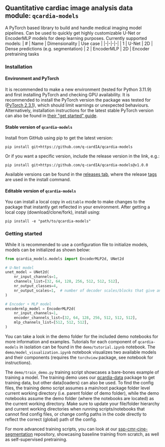 ## Quantitative cardiac image analysis data module: `qcardia-models`

A PyTorch based library to build and handle medical imaging model pipelines. Can be used to quickly get highly customizable U-Net or EncoderMLP models for deep learning purposes. Currently supported models:
| # | Name | Dimensionality | Use case |
|-|-|-|-|
| 1 | U-Net   | 2D | Dense predictions (e.g. segmentation)
| 2 | EncoderMLP | 2D | Encoder pretraining tasks


### Installation
#### Environment and PyTorch
It is recommended to make a new environment (tested for Python 3.11.9) and first installing PyTorch and checking GPU availability. It is recommended to install the PyTorch version the package was tested for ([PyTorch 2.3.1](https://pytorch.org/get-started/previous-versions/#v231)), which should limit warnings or unexpected behaviours. Alternatively, installation instructions for the latest stable PyTorch version can also be found in [their "get started" guide](https://pytorch.org/get-started/locally/).

#### Stable version of `qcardia-models`
Install from GitHub using pip to get the latest version:
```
pip install git+https://github.com/q-cardIA/qcardia-models
```

Or if you want a specific version, include the release version in the link, e.g.:
```
pip install git+https://github.com/q-cardIA/qcardia-models@v1.0.0
```

Available versions can be found in the [releases tab](https://github.com/q-cardIA/qcardia-models/releases), where the release [tags](https://github.com/q-cardIA/qcardia-models/tags) are used in the install command.

#### Editable version of `qcardia-models`
You can install a local copy in `editable` mode to make changes to the package that instantly get reflected in your environment. After getting a local copy (download/clone/fork), install using:
```
pip install -e "path/to/qcardia-models"
```


### Getting started
While it is recommended to use a configuration file to initialize models, models can be initialized as shown below:

```python
from qcardia_models.models import EncoderMLP2d, UNet2d

# U-Net model
unet_model = UNet2d(
    nr_input_channels=1,
    channels_list=[32, 64, 128, 256, 512, 512, 512],
    nr_output_classes=4,
    nr_output_scales=1,  # number of decoder scales/blocks that give an output
)

# Encoder + MLP model
encodermlp_model = EncoderMLP2d(
    nr_input_channels=1,
    encoder_channels_list=[32, 64, 128, 256, 512, 512, 512],
    mlp_channels_list=[512, 512, 512],
)
```

You can take a look in the demo folder for the included demo notebooks for more information and examples. Tutorials for each component of `qcardia-models` in isolation can be found in the `demo/tutorial.ipynb` notebook. The `demo/model_visualization.ipynb` notebook visualizes two available models and their components (requires the `torchview` package, see notebook for instructions).

The `demo/train_demo.py` training script showcases a bare-bones example of training a model. The training demo uses our [qcardia-data](https://github.com/q-cardIA/qcardia-data) package to get training data, but other data(loaders) can also be used. To find the config files, the training demo script assumes a main/root package folder level current working directory (i.e. parent folder of demo folder), while the demo notebooks assume the demo folder (where the notebooks are located) as the current working directory. Make sure to update your file/folder hierarchy and current working directories when running scripts/notebooks that cannot find config files, or change config paths in the code directly to reflect the correct (global) path of the config.

For more advanced training scripts, you can look at our [ssp-cmr-cine-segmentation](https://github.com/q-cardIA/ssp-cmr-cine-segmentation) repository, showcasing baseline training from scratch, as well as self-supervised pretraining.
